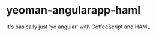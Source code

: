 yeoman-angularapp-haml
======================

It's basically just 'yo angular' with CoffeeScript and HAML 
